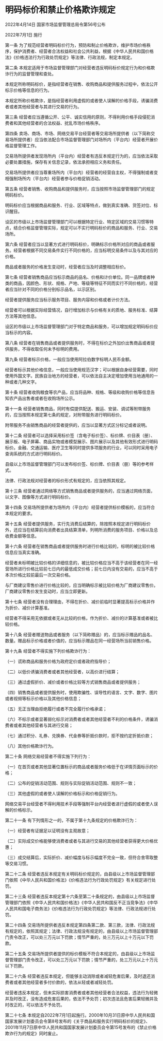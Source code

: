# 明码标价和禁止价格欺诈规定

2022年4月14日 国家市场监督管理总局令第56号公布

2022年7月1日 施行

<!-- INFO END -->

第一条 为了规范经营者明码标价行为，预防和制止价格欺诈，维护市场价格秩序，保护消费者、经营者合法权益和社会公共利益，根据《中华人民共和国价格法》《价格违法行为行政处罚规定》等法律、行政法规，制定本规定。

第二条 本规定适用于市场监督管理部门对经营者违反明码标价规定行为和价格欺诈行为的监督管理和查处。

本规定所称明码标价，是指经营者在销售、收购商品和提供服务过程中，依法公开标示价格等信息的行为。

本规定所称价格欺诈，是指经营者利用虚假的或者使人误解的价格手段，诱骗消费者或者其他经营者与其进行交易的行为。

第三条 经营者应当遵循公开、公平、诚实信用的原则，不得利用价格手段侵犯消费者和其他经营者的合法权益、扰乱市场价格秩序。

第四条 卖场、商场、市场、网络交易平台经营者等交易场所提供者（以下简称交易场所提供者）应当依法配合市场监督管理部门对场所内（平台内）经营者开展价格监督管理工作。

交易场所提供者发现场所内（平台内）经营者有违反本规定行为的，应当依法采取必要处置措施，保存有关信息记录，依法承担相应义务和责任。

交易场所提供者应当尊重场所内（平台内）经营者的经营自主权，不得强制或者变相强制场所内（平台内）经营者参与价格促销活动。

第五条 经营者销售、收购商品和提供服务时，应当按照市场监督管理部门的规定明码标价。

明码标价应当根据商品和服务、行业、区域等特点，做到真实准确、货签对位、标识醒目。

设区的市级以上市场监督管理部门可以根据特定行业、特定区域的交易习惯等特点，结合价格监督管理实际，规定可以不实行明码标价的商品和服务、行业、交易场所。

第六条 经营者应当以显著方式进行明码标价，明确标示价格所对应的商品或者服务。经营者根据不同交易条件实行不同价格的，应当标明交易条件以及与其对应的价格。

商品或者服务的价格发生变动时，经营者应当及时调整相应标价。

第七条 经营者销售商品应当标示商品的品名、价格和计价单位。同一品牌或者种类的商品，因颜色、形状、规格、产地、等级等特征不同而实行不同价格的，经营者应当针对不同的价格分别标示品名，以示区别。

经营者提供服务应当标示服务项目、服务内容和价格或者计价方法。

经营者可以根据实际经营情况，自行增加标示与价格有关的质地、服务标准、结算方法等其他信息。

设区的市级以上市场监督管理部门对于特定商品和服务，可以增加规定明码标价应当标示的内容。

第八条 经营者在销售商品或者提供服务时，不得在标价之外加价出售商品或者提供服务，不得收取任何未予标明的费用。

第九条 经营者标示价格，一般应当使用阿拉伯数字标明人民币金额。

经营者标示其他价格信息，一般应当使用规范汉字；可以根据自身经营需要，同时使用外国文字。民族自治地方的经营者，可以依法自主决定增加使用当地通用的一种或者几种文字。

第十条 经营者收购粮食等农产品，应当将品种、规格、等级和收购价格等信息告知农产品出售者或者在收购场所公示。

第十一条 经营者销售商品，同时有偿提供配送、搬运、安装、调试等附带服务的，应当按照本规定第七条的规定，对附带服务进行明码标价。

附带服务不由销售商品的经营者提供的，应当以显著方式区分标记或者说明。

第十二条 经营者可以选择采用标价签（含电子标价签）、标价牌、价目表（册）、展示板、电子屏幕、商品实物或者模型展示、图片展示以及其他有效形式进行明码标价。金融、交通运输、医疗卫生等同时提供多项服务的行业，可以同时采用电子查询系统的方式进行明码标价。

县级以上市场监督管理部门可以发布标价签、标价牌、价目表（册）等的参考样式。

法律、行政法规对经营者的标价形式有规定的，应当依照其规定。

第十三条 经营者通过网络等方式销售商品或者提供服务的，应当通过网络页面，以文字、图像等方式进行明码标价。

第十四条 交易场所提供者为场所内（平台内）经营者提供标价模板的，应当符合本规定的要求。

第十五条 经营者提供服务，实行先消费后结算的，除按照本规定进行明码标价外，还应当在结算前向消费者出具结算清单，列明所消费的服务项目、价格以及总收费金额等信息。

第十六条 经营者在销售商品或者提供服务时进行价格比较的，标明的被比较价格信息应当真实准确。

经营者未标明被比较价格的详细信息的，被比较价格应当不高于该经营者在同一经营场所进行价格比较前七日内的最低成交价格；前七日内没有交易的，应当不高于本次价格比较前最后一次交易价格。

与厂商建议零售价进行价格比较的，应当明确标示被比较价格为厂商建议零售价。厂商建议零售价发生变动时，应当立即更新。

第十七条 经营者没有合理理由，不得在折价、减价前临时显著提高标示价格并作为折价、减价计算基准。

经营者不得采用无依据或者无从比较的价格，作为折价、减价的计算基准或者被比较价格。

第十八条 经营者赠送物品或者服务（以下简称赠品）的，应当标示赠品的品名、数量。赠品标示价格或者价值的，应当标示赠品在同一经营场所当前销售价格。

第十九条 经营者不得实施下列价格欺诈行为：

（一）谎称商品和服务价格为政府定价或者政府指导价；

（二）以低价诱骗消费者或者其他经营者，以高价进行结算；

（三）通过虚假折价、减价或者价格比较等方式销售商品或者提供服务；

（四）销售商品或者提供服务时，使用欺骗性、误导性的语言、文字、数字、图片或者视频等标示价格以及其他价格信息；

（五）无正当理由拒绝履行或者不完全履行价格承诺；

（六）不标示或者显著弱化标示对消费者或者其他经营者不利的价格条件，诱骗消费者或者其他经营者与其进行交易；

（七）通过积分、礼券、兑换券、代金券等折抵价款时，拒不按约定折抵价款；

（八）其他价格欺诈行为。

第二十条 网络交易经营者不得实施下列行为：

（一）在首页或者其他显著位置标示的商品或者服务价格低于在详情页面标示的价格；

（二）公布的促销活动范围、规则与实际促销活动范围、规则不一致；

（三）其他虚假的或者使人误解的价格标示和价格促销行为。

网络交易平台经营者不得利用技术手段等强制平台内经营者进行虚假的或者使人误解的价格标示。

第二十一条 有下列情形之一的，不属于第十九条规定的价格欺诈行为：

（一）经营者有证据足以证明没有主观故意；

（二）实际成交价格能够使消费者或者与其进行交易的其他经营者获得更大价格优惠；

（三）成交结算后，实际折价、减价幅度与标示幅度不完全一致，但符合舍零取整等交易习惯。

第二十二条 经营者违反本规定有关明码标价规定的，由县级以上市场监督管理部门依照《中华人民共和国价格法》《价格违法行为行政处罚规定》有关规定进行处罚。

第二十三条 经营者违反本规定第十六条至第二十条规定的，由县级以上市场监督管理部门依照《中华人民共和国价格法》《中华人民共和国反不正当竞争法》《中华人民共和国电子商务法》《价格违法行为行政处罚规定》等法律、行政法规进行处罚。

第二十四条 交易场所提供者违反本规定第四条第二款、第三款，法律、行政法规有规定的，依照其规定；法律、行政法规没有规定的，由县级以上市场监督管理部门责令改正，可以处三万元以下罚款；情节严重的，处三万元以上十万元以下罚款。

第二十五条 交易场所提供者提供的标价模板不符合本规定的，由县级以上市场监督管理部门责令改正，可以处三万元以下罚款；情节严重的，处三万元以上十万元以下罚款。

第二十六条 经营者违反本规定，但能够主动消除或者减轻危害后果，及时退还消费者或者其他经营者多付价款的，依法从轻或者减轻处罚。

经营者违反本规定，但未实际损害消费者或者其他经营者合法权益，违法行为轻微并及时改正，没有造成危害后果的，依法不予处罚；初次违法且危害后果轻微并及时改正的，可以依法不予处罚。

第二十七条 本规定自2022年7月1日起施行。2000年10月31日原中华人民共和国国家发展计划委员会令第8号发布的《关于商品和服务实行明码标价的规定》、2001年11月7日原中华人民共和国国家发展计划委员会令第15号发布的《禁止价格欺诈行为的规定》同时废止。
